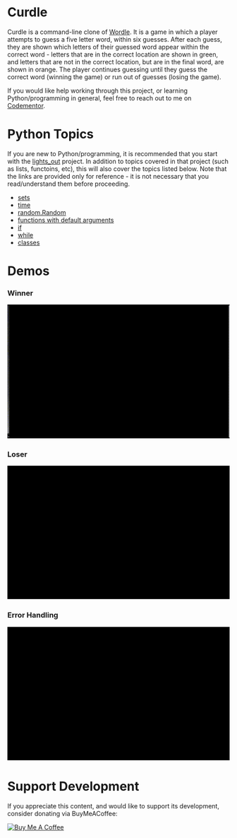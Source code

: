 # Curdle

Curdle is a command-line clone of [Wordle](https://www.nytimes.com/games/wordle/index.html).
It is a game in which a player attempts to guess a five letter word, within six guesses.
After each guess, they are shown which letters of their guessed word appear within the
correct word - letters that are in the correct location are shown in green, and letters
that are not in the correct location, but are in the final word, are shown in orange. The
player continues guessing until they guess the correct word (winning the game) or run out of
guesses (losing the game).

If you would like help working through this project, or learning Python/programming in general,
feel free to reach out to me on [Codementor](https://www.codementor.io/@crogers).


# Python Topics

If you are new to Python/programming, it is recommended that you start with the
[lights_out](../lights_out) project. In addition to topics covered in that project (such
as lists, functoins, etc), this will also cover the topics listed below. Note that the links
are provided only for reference - it is not necessary that you read/understand them before
proceeding.

* [sets](https://docs.python.org/3/library/stdtypes.html#set)
* [time](https://docs.python.org/3/library/time.html#module-time)
* [random.Random](https://docs.python.org/3/library/random.html#random.Random)
* [functions with default arguments](https://docs.python.org/3/tutorial/controlflow.html#default-argument-values)
* [if](https://docs.python.org/3/tutorial/controlflow.html#if-statements)
* [while](https://docs.python.org/3/reference/compound_stmts.html#while)
* [classes](https://docs.python.org/3/tutorial/classes.html)

# Demos

### Winner
![](demos/winner.gif)

### Loser
![](demos/loser.gif)

### Error Handling
![](demos/error-handling.gif)

# Support Development

If you appreciate this content, and would like to support its development, consider
donating via BuyMeACoffee:

<a href="https://www.buymeacoffee.com/crogers" target="_blank"><img src="https://cdn.buymeacoffee.com/buttons/v2/default-yellow.png" alt="Buy Me A Coffee" style="height: 60px !important;width: 217px !important;" ></a>
